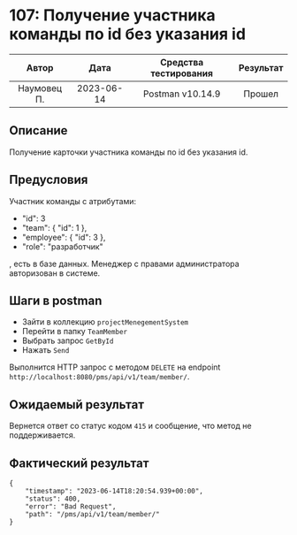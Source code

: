 # 107: Получение участника команды по id без указания id

|    Автор    |    Дата    | Средства тестирования | Результат |
|:-----------:|:----------:|:---------------------:|:---------:|
| Наумовец П. | 2023-06-14 |   Postman v10.14.9    |  Прошел   |

## Описание

Получение карточки участника команды по id без указания id.

## Предусловия

Участник команды с атрибутами:

* "id": 3
* "team": {
  "id": 1
  },
* "employee": {
  "id": 3
  },
* "role": "разработчик"

, есть в базе данных. Менеджер с правами администратора авторизован в системе.

## Шаги в postman

* Зайти в коллекцию `projectMenegementSystem`
* Перейти в папку `TeamMember`
* Выбрать запрос `GetById`
* Нажать `Send`

Выполнится HTTP запрос с методом `DELETE` на endpoint `http://localhost:8080/pms/api/v1/team/member/`.

## Ожидаемый результат

Вернется ответ со статус кодом `415` и сообщение, что метод не поддерживается.

## Фактический результат

```
{
    "timestamp": "2023-06-14T18:20:54.939+00:00",
    "status": 400,
    "error": "Bad Request",
    "path": "/pms/api/v1/team/member/"
}
```
